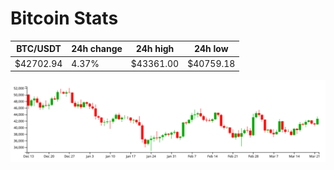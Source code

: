 # Bitcoin Stats

BTC/USDT|24h change|24h high|24h low|
|---|---|---|---|
|$42702.94|4.37%|$43361.00|$40759.18|

<img src="./chart.svg">
